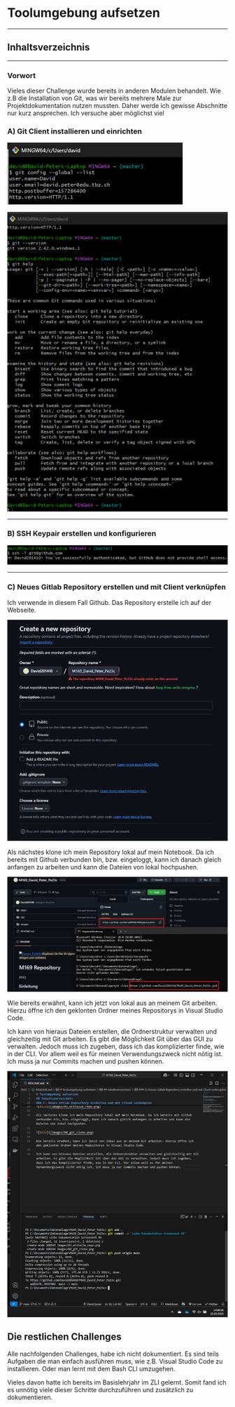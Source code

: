 # Toolumgebung aufsetzen

---

## Inhaltsverzeichnis

---

### Vorwort
Vieles dieser Challenge wurde bereits in anderen Modulen behandelt. Wie z.B die Installation von Git, was wir bereits mehrere Male zur Projektdokumentation nutzen mussten. Daher werde ich gewisse Abschnitte nur kurz ansprechen. Ich versuche aber möglichst viel 


### A) Git Client installieren und einrichten
![bild](/KN01/images/01_gitbash.png)

![bild](/KN01/images/02_help_version.png)

---

### B) SSH Keypair erstellen und konfigurieren 

![bild](/images/06_ssh_authentication.png)

---

### C) Neues Gitlab Repository erstellen und mit Client verknüpfen
Ich verwende in diesem Fall Github. Das Repository erstelle ich auf der Webseite.

![bild](/images/03_erstelle_repo.png)

Als nächstes klone ich mein Repository lokal auf mein Notebook. Da ich bereits mit Github verbunden bin, bzw. eingeloggt, kann ich danach gleich anfangen zu arbeiten und kann die Dateien von lokal hochpushen.

![bild](/images/04_git_clone.png)

Wie bereits erwähnt, kann ich jetzt von lokal aus an meinem Git arbeiten. Hierzu öffne ich den geklonten Ordner meines Repositorys in Visual Studio Code.

Ich kann von hieraus Dateien erstellen, die Ordnerstruktur verwalten und gleichzeitig mit Git arbeiten. Es gibt die Möglichkeit Git über das GUI zu verwalten. Jedoch muss ich zugeben, dass ich das komplizierter finde, wie in der CLI. Vor allem weil es für meinen Verwendungszweck nicht nötig ist. Ich muss ja nur Commits machen und pushen können.

![bild](/images/05_git_push_vscode.png)

## Die restlichen Challenges
Alle nachfolgenden Challenges, habe ich nicht dokumentiert. Es sind teils Aufgaben die man einfach ausführen muss, wie z.B. Visual Studio Code zu installieren. Oder man lernt mit dem Bash CLI umzugehen.

Vieles davon hatte ich bereits im Basislehrjahr im ZLI gelernt. Somit fand ich es unnötig viele dieser Schritte durchzuführen und zusätzlich zu dokumentieren. 